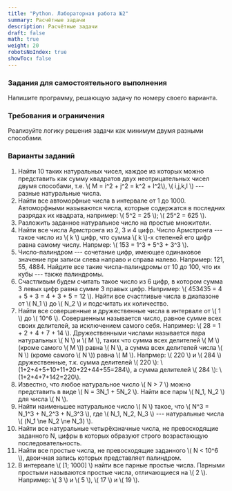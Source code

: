 ```yaml
---
title: "Python. Лабораторная работа №2"
summary: Расчётные задачи
description: Расчётные задачи
draft: false
math: true
weight: 20
robotsNoIndex: true
showToc: false
---
```

### Задания для самостоятельного выполнения

Напишите программу, решающую задачу по номеру своего варианта.

### Требования и ограничения

Реализуйте логику решения задачи как минимум двумя разными способами.

### Варианты заданий

1. Найти 10 таких натуральных чисел, каждое из которых можно представить как сумму квадратов двух неотрицательных чисел двумя способами, т.е. \\( M = i^2 + j^2 = k^2 + l^2\\), \\( i,j,k,l \\) --- разные натуральные числа.
2. Найти все автоморфные числа в интервале от 1 до 1000. Автоморфными называются числа, которые содержатся в последних разрядах их квадрата, например: \\( 5^2 = 25 \\); \\( 25^2 = 625 \\).
3. Разложить заданное натуральное число на простые множители.
4. Найти все числа Армстронга из 2, 3 и 4 цифр. Число Армстронга --- такое число из \\( k \\) цифр, что сумма \\( k \\)-х степеней его цифр равна самому числу. Напрмер: \\( 153 = 1^3 + 5^3 + 3^3 \\).
5. Число-палиндром --- сочетание цифр, имеющее одинаковое значение при записи слева направо и справа налево. Например: 121, 55, 4884. Найдите все такие числа-палиндромы от 10 до 100, что их кубы --- также палиндромы.
6. Счастливым будем считать такое число из 6 цифр, в котором сумма 3 левых цифр равна сумме 3 правых цифр. Например: \\( 453435 = 4 + 5 + 3 = 4 + 3 + 5 = 12 \\). Найти все счастливые числа в диапазоне от \\( N_1 \\) до \\( N_2 \\) и подсчитать их количество.
7. Найти все совершенные и дружественные числа в интервале от \\( 1 \\) до \\( 10^6 \\). Совершенным называется число, равное сумме всех своих делителей, за исключением самого себя. Например: \\( 28 = 1 + 2 + 4 + 7 + 14 \\). Дружественными числами называется пара натуральных \\( N \\) и \\( M \\), таких что сумма всех делителей \\( M \\) (кроме самого \\( M \\)) равна \\( N \\), а сумма всех делителей числа \\( N \\) (кроме самого \\( N \\)) равна \\( M \\). Напрмер: \\( 220 \\) и \\( 284 \\) дружественные, т.к. сумма делителей \\( 220 \\): \\(1+2+4+5+10+11+20+22+44+55=284\\), а сумма делителей \\( 284 \\): \\(1+2+4+7+142=220\\).
8. Известно, что любое натуральное число \\( N > 7 \\) можно представить в виде \\( N = 3N_1 + 5N_2 \\). Найти все пары \\( N_1, N_2 \\) для числа \\( N \\).
9. Найти наименьшее натуральное число \\( N \\) такое, что \\( N^3 = N_1^3 + N_2^3 + N_3^3 \\), где \\( N_1, N_2, N_3 \\) --- натуральные числа \\( (N_1 \ne N_2 \ne N_3) \\).
10. Найти все натуральные четырёхзначные числа, не превосходящие заданного N, цифры в которых образуют строго возрастающую последовательность.
11. Найти все простые числа, не превосходящие заданного \\( N < 10^6 \\), двоичная запись которых представляет палиндром.
12. В интервале \\( [1; 1000] \\) найти все парные простые числа. Парными простыми называются простые числа, отличающиеся на \\( 2 \\). Например: \\( 3 \\) и \\( 5 \\), \\( 17 \\) и \\( 19 \\).
